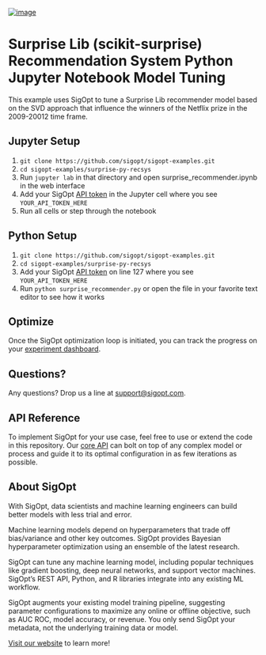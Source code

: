 [![image](https://sigopt.com/static/img/SigOpt_logo_horiz.png?raw=true)](https://sigopt.com)

# Surprise Lib (scikit-surprise) Recommendation System Python Jupyter Notebook Model Tuning

This example uses SigOpt to tune a Surprise Lib recommender model based on the SVD approach that influence the winners of the Netflix prize in the 2009-20012 time frame.

## Jupyter Setup

1. `git clone https://github.com/sigopt/sigopt-examples.git`
2. `cd sigopt-examples/surprise-py-recsys`
3. Run `jupyter lab` in that directory and open surprise_recommender.ipynb in the web interface
4. Add your SigOpt [API token](https://sigopt.com/docs/overview/authentication) in the Jupyter cell where you see `YOUR_API_TOKEN_HERE`
5. Run all cells or step through the notebook

## Python Setup

1. `git clone https://github.com/sigopt/sigopt-examples.git`
2. `cd sigopt-examples/surprise-py-recsys`
3. Add your SigOpt [API token](https://sigopt.com/docs/overview/authentication) on line 127 where you see `YOUR_API_TOKEN_HERE`
4. Run `python surprise_recommender.py` or open the file in your favorite text editor to see how it works 

## Optimize

Once the SigOpt optimization loop is initiated, you can track the progress on your [experiment dashboard](https://sigopt.com/experiments).

## Questions?
Any questions? Drop us a line at [support@sigopt.com](mailto:support@sigopt.com).

## API Reference
To implement SigOpt for your use case, feel free to use or extend the code in this repository. Our [core API](https://sigopt.com/docs) can bolt on top of any complex model or process and guide it to its optimal configuration in as few iterations as possible. 

## About SigOpt

With SigOpt, data scientists and machine learning engineers can build better models with less trial and error.

Machine learning models depend on hyperparameters that trade off bias/variance and other key outcomes. SigOpt provides Bayesian hyperparameter optimization using an ensemble of the latest research.

SigOpt can tune any machine learning model, including popular techniques like gradient boosting, deep neural networks, and support vector machines. SigOpt’s REST API, Python, and R libraries integrate into any existing ML workflow.

SigOpt augments your existing model training pipeline, suggesting parameter configurations to maximize any online or offline objective, such as AUC ROC, model accuracy, or revenue. You only send SigOpt your metadata, not the underlying training data or model.

[Visit our website](https://sigopt.com) to learn more!
